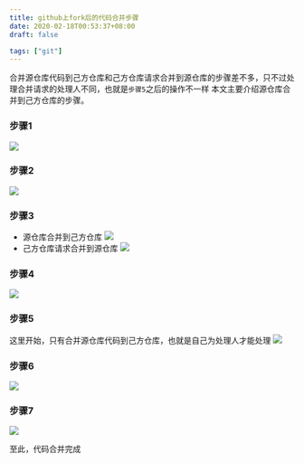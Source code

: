 ```yaml
---
title: github上fork后的代码合并步骤
date: 2020-02-18T00:53:37+08:00
draft: false

tags: ["git"]
---
```

合并源仓库代码到己方仓库和己方仓库请求合并到源仓库的步骤差不多，只不过处理合并请求的处理人不同，也就是`步骤5`之后的操作不一样
本文主要介绍源仓库合并到己方仓库的步骤。
<!--more-->
### 步骤1
![](https://bj.bcebos.com/v1/alertcode-blog/Github上fork后的代码合并步骤/github代码合并1.png)
### 步骤2  
![](https://bj.bcebos.com/v1/alertcode-blog/Github上fork后的代码合并步骤/github代码合并2.png)
### 步骤3
* 源仓库合并到己方仓库
![](https://bj.bcebos.com/v1/alertcode-blog/Github上fork后的代码合并步骤/github代码合并3.png)
* 己方仓库请求合并到源仓库
![](https://bj.bcebos.com/v1/alertcode-blog/Github上fork后的代码合并步骤/github代码合并4.png)
### 步骤4
![](https://bj.bcebos.com/v1/alertcode-blog/Github上fork后的代码合并步骤/github代码合并5.png)
### 步骤5
这里开始，只有合并源仓库代码到己方仓库，也就是自己为处理人才能处理
![](https://bj.bcebos.com/v1/alertcode-blog/Github上fork后的代码合并步骤/github代码合并6.png)
### 步骤6
![](https://bj.bcebos.com/v1/alertcode-blog/Github上fork后的代码合并步骤/github代码合并7.png)
### 步骤7
![](https://bj.bcebos.com/v1/alertcode-blog/Github上fork后的代码合并步骤/github代码合并8.png)

至此，代码合并完成
